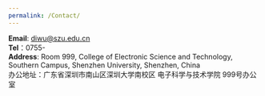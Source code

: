 ```yaml
---
permalink: /Contact/
---
```


**Email**: diwu@szu.edu.cn  
**Tel**：0755-  
**Address**: Room 999, College of Electronic Science and Technology, Southern Campus, Shenzhen University, Shenzhen, China  
办公地址：广东省深圳市南山区深圳大学南校区 电子科学与技术学院 999号办公室   



